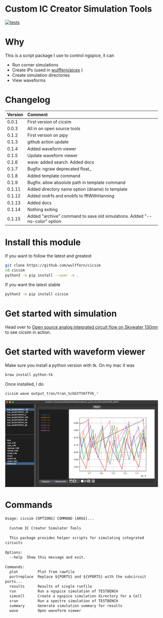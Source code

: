 
# Custom IC Creator Simulation Tools

[![tests](https://github.com/wulffern/cicsim/actions/workflows/main.yml/badge.svg)](https://github.com/wulffern/cicsim/actions/workflows/main.yml)


# Why
This is a script package I use to control ngspice, it can

- Run corner simulations
- Create IPs (used in  [wulffern/aicex](https://github.com/wulffern/aicex) )
- Create simulation directories
- View waveforms

# Changelog

| Version | Comment                                         |
|:--------|:------------------------------------------------|
| 0.0.1   | First version of cicsim                         |
| 0.0.3   | All in on open source tools                     |
| 0.1.2   | First version on pipy                           |
| 0.1.3   | github action update                            |
| 0.1.4   | Added waveform viewer                           |
| 0.1.5   | Update waveform viewer                          |
| 0.1.6   | wave: added search. Added docs                  |
| 0.1.7   | Bugfix: ngraw deprecated float_                 |
| 0.1.8   | Added template command                          |
| 0.1.9   | Bugfix: allow absolute path in template command |
| 0.1.11  | Added directory name option (dname) to template |
| 0.1.12  | Added sndrfs and enobfs to fftWithHanning       |
| 0.1.13  | Added docs                                      |
| 0.1.14  | Nothing exiting                                 |
| 0.1.15  | Added "archive" command to save old simulations. Added "--no-color" option |







# Install this module
If you want to follow the latest and greatest
``` sh
git clone https://github.com/wulffern/cicsim
cd cicsim
python3 -m pip install --user -e . 
```

If you want the latest stable

``` bash
python3 -m pip install cicsim
```

# Get started with simulation
Head over to [Open source analog integrated circuit flow on Skywater
130nm](https://analogicus.com/rply_ex0_sky130nm/tutorial) to see cicsim in action.

# Get started with waveform viewer

Make sure you install a python version with tk. On my mac it was

``` bash
brew install python-tk
```

Once installed, I do

``` bash
cicsim wave output_tran/tran_SchGtTtKffVh_*
```

![](wave.png)


# Commands

``` 
Usage: cicsim [OPTIONS] COMMAND [ARGS]...

  Custom IC Creator Simulator Tools

  This package provides helper scripts for simulating integrated circuits

Options:
  --help  Show this message and exit.

Commands:
  plot         Plot from rawfile
  portreplace  Replace ${PORTS} and ${VPORTS} with the subcircuit ports...
  results      Results of single runfile
  run          Run a ngspice simulation of TESTBENCH
  simcell      Create a ngspice simulation directory for a Cell
  srun         Run a spectre simulation of TESTBENCH
  summary      Generate simulation summary for results
  wave         Open waveform viewer
```
